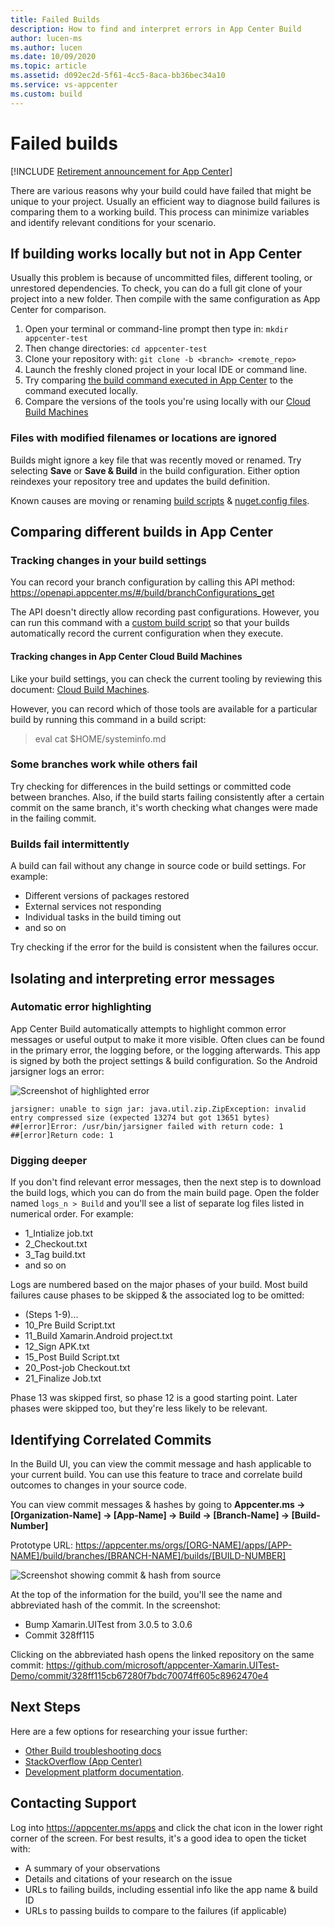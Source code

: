 ```yaml
---
title: Failed Builds
description: How to find and interpret errors in App Center Build
author: lucen-ms
ms.author: lucen
ms.date: 10/09/2020
ms.topic: article 
ms.assetid: d092ec2d-5f61-4cc5-8aca-bb36bec34a10
ms.service: vs-appcenter 
ms.custom: build
---
```


# Failed builds

[!INCLUDE [Retirement announcement for App Center](~/includes/retirement.md)]

There are various reasons why your build could have failed that might be unique to your project. Usually an efficient way to diagnose build failures is comparing them to a working build. This process can minimize variables and identify relevant conditions for your scenario. 

## If building works locally but not in App Center
Usually this problem is because of uncommitted files, different tooling, or unrestored dependencies. To check, you can do a full git clone of your project into a new folder. Then compile with the same configuration as App Center for comparison. 

1. Open your terminal or command-line prompt then type in: `mkdir appcenter-test`
2. Then change directories: `cd appcenter-test`
3. Clone your repository with: `git clone -b <branch> <remote_repo>`
4. Launch the freshly cloned project in your local IDE or command line. 
5. Try comparing [the build command executed in App Center](~/build/troubleshooting/build-command.md) to the command executed locally. 
6. Compare the versions of the tools you're using locally with our [Cloud Build Machines](~/build/software.md)

### Files with modified filenames or locations are ignored
Builds might ignore a key file that was recently moved or renamed. Try selecting **Save** or **Save & Build** in the build configuration. Either option reindexes your repository tree and updates the build definition.

Known causes are moving or renaming [build scripts](~/build/custom/scripts/index.md) & [nuget.config files](/nuget/reference/nuget-config-file).

## Comparing different builds in App Center
### Tracking changes in your build settings
You can record your branch configuration by calling this API method: https://openapi.appcenter.ms/#/build/branchConfigurations_get

The API doesn't directly allow recording past configurations. However, you can run this command with a [custom build script](/appcenter/build/custom/scripts/) so that your builds automatically record the current configuration when they execute. 

#### Tracking changes in App Center Cloud Build Machines
Like your build settings, you can check the current tooling by reviewing this document: [Cloud Build Machines](~/build/software.md). 

However, you can record which of those tools are available for a particular build by running this command in a build script:
> eval cat $HOME/systeminfo.md 

### Some branches work while others fail
Try checking for differences in the build settings or committed code between branches. Also, if the build starts failing consistently after a certain commit on the same branch, it's worth checking what changes were made in the failing commit.

### Builds fail intermittently
A build can fail without any change in source code or build settings. For example:
- Different versions of packages restored
- External services not responding
- Individual tasks in the build timing out
- and so on

Try checking if the error for the build is consistent when the failures occur. 

## Isolating and interpreting error messages
### Automatic error highlighting
App Center Build automatically attempts to highlight common error messages or useful output to make it more visible. Often clues can be found in the primary error, the logging before, or the logging afterwards. This app is signed by both the project settings & build configuration. So the Android jarsigner logs an error:

![Screenshot of highlighted error](images/errorlog.png)

```console
jarsigner: unable to sign jar: java.util.zip.ZipException: invalid entry compressed size (expected 13274 but got 13651 bytes)
##[error]Error: /usr/bin/jarsigner failed with return code: 1
##[error]Return code: 1
```

### Digging deeper
If you don't find relevant error messages, then the next step is to download the build logs, which you can do from the main build page. Open the folder named `logs_n > Build` and you'll see a list of separate log files listed in numerical order. For example:

- 1_Intialize job.txt
- 2_Checkout.txt
- 3_Tag build.txt
- and so on 

Logs are numbered based on the major phases of your build. Most build failures cause phases to be skipped & the associated log to be omitted:

- (Steps 1-9)...
- 10_Pre Build Script.txt
- 11_Build Xamarin.Android project.txt
- 12_Sign APK.txt
- 15_Post Build Script.txt
- 20_Post-job Checkout.txt
- 21_Finalize Job.txt

Phase 13 was skipped first, so phase 12 is a good starting point. Later phases were skipped too, but they're less likely to be relevant.

## Identifying Correlated Commits
In the Build UI, you can view the commit message and hash applicable to your current build. You can use this feature to trace and correlate build outcomes to changes in your source code. 

You can view commit messages & hashes by going to 
**Appcenter.ms -> [Organization-Name] -> [App-Name] -> Build -> [Branch-Name] -> [Build-Number]**

Prototype URL: https://appcenter.ms/orgs/[ORG-NAME]/apps/[APP-NAME]/build/branches/[BRANCH-NAME]/builds/[BUILD-NUMBER] 

![Screenshot showing commit & hash from source](images/commit-hash.png)

At the top of the information for the build, you'll see the name and abbreviated hash of the commit. In the screenshot:
- Bump Xamarin.UITest from 3.0.5 to 3.0.6
- Commit 328ff115

Clicking on the abbreviated hash opens the linked repository on the same commit: https://github.com/microsoft/appcenter-Xamarin.UITest-Demo/commit/328ff115cb67280f7bdc70074ff605c8962470e4

## Next Steps
Here are a few options for researching your issue further:
- [Other Build troubleshooting docs](~/build/troubleshooting/index.md)
- [StackOverflow (App Center)](https://stackoverflow.com/questions/tagged/visual-studio-app-center)
- [Development platform documentation](~/build/troubleshooting/index.md#framework-specific-resources).

## Contacting Support
Log into https://appcenter.ms/apps and click the chat icon in the lower right corner of the screen. For best results, it's a good idea to open the ticket with:

- A summary of your observations
- Details and citations of your research on the issue
- URLs to failing builds, including essential info like the app name & build ID
- URLs to passing builds to compare to the failures (if applicable)
